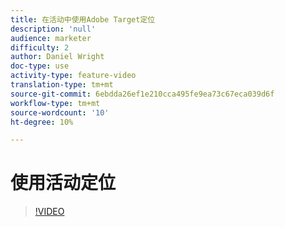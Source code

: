 ```yaml
---
title: 在活动中使用Adobe Target定位
description: 'null'
audience: marketer
difficulty: 2
author: Daniel Wright
doc-type: use
activity-type: feature-video
translation-type: tm+mt
source-git-commit: 6ebdda26ef1e210cca495fe9ea73c67eca039d6f
workflow-type: tm+mt
source-wordcount: '10'
ht-degree: 10%

---
```


# 使用活动定位

>[!VIDEO](https://video.tv.adobe.com/v/17385/?quality=12)